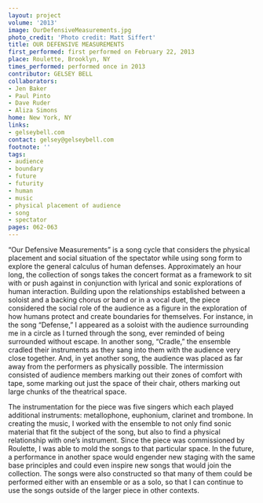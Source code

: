 ```yaml
---
layout: project
volume: '2013'
image: OurDefensiveMeasurements.jpg
photo_credit: 'Photo credit: Matt Siffert'
title: OUR DEFENSIVE MEASUREMENTS
first_performed: first performed on February 22, 2013
place: Roulette, Brooklyn, NY
times_performed: performed once in 2013
contributor: GELSEY BELL
collaborators:
- Jen Baker
- Paul Pinto
- Dave Ruder
- Aliza Simons
home: New York, NY
links:
- gelseybell.com
contact: gelsey@gelseybell.com
footnote: ''
tags:
- audience
- boundary
- future
- futurity
- human
- music
- physical placement of audience
- song
- spectator
pages: 062-063
---
```


“Our Defensive Measurements” is a song cycle that considers the physical placement and social situation of the spectator while using song form to explore the general calculus of human defenses. Approximately an hour long, the collection of songs takes the concert format as a framework to sit with or push against in conjunction with lyrical and sonic explorations of human interaction. Building upon the relationships established between a soloist and a backing chorus or band or in a vocal duet, the piece considered the social role of the audience as a figure in the exploration of how humans protect and create boundaries for themselves. For instance, in the song “Defense,” I appeared as a soloist with the audience surrounding me in a circle as I turned through the song, ever reminded of being surrounded without escape. In another song, “Cradle,” the ensemble cradled their instruments as they sang into them with the audience very close together. And, in yet another song, the audience was placed as far away from the performers as physically possible. The intermission consisted of audience members marking out their zones of comfort with tape, some marking out just the space of their chair, others marking out large chunks of the theatrical space.

The instrumentation for the piece was five singers which each played additional instruments: metallophone, euphonium, clarinet and trombone. In creating the music, I worked with the ensemble to not only find sonic material that fit the subject of the song, but also to find a physical relationship with one’s instrument. Since the piece was commissioned by Roulette, I was able to mold the songs to that particular space. In the future, a performance in another space would engender new staging with the same base principles and could even inspire new songs that would join the collection. The songs were also constructed so that many of them could be performed either with an ensemble or as a solo, so that I can continue to use the songs outside of the larger piece in other contexts.
